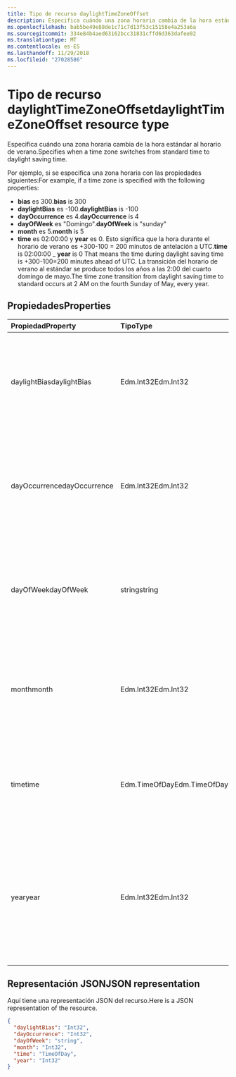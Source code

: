 ```yaml
---
title: Tipo de recurso daylightTimeZoneOffset
description: Especifica cuándo una zona horaria cambia de la hora estándar al horario de verano.
ms.openlocfilehash: bab5be49e88de1c71c7d13f53c15158e4a253a6a
ms.sourcegitcommit: 334e84b4aed63162bcc31831cffd6d363dafee02
ms.translationtype: MT
ms.contentlocale: es-ES
ms.lasthandoff: 11/29/2018
ms.locfileid: "27028586"
---
```

# <a name="daylighttimezoneoffset-resource-type"></a><span data-ttu-id="5a81c-103">Tipo de recurso daylightTimeZoneOffset</span><span class="sxs-lookup"><span data-stu-id="5a81c-103">daylightTimeZoneOffset resource type</span></span>

<span data-ttu-id="5a81c-104">Especifica cuándo una zona horaria cambia de la hora estándar al horario de verano.</span><span class="sxs-lookup"><span data-stu-id="5a81c-104">Specifies when a time zone switches from standard time to daylight saving time.</span></span>

<span data-ttu-id="5a81c-105">Por ejemplo, si se especifica una zona horaria con las propiedades siguientes:</span><span class="sxs-lookup"><span data-stu-id="5a81c-105">For example, if a time zone is specified with the following properties:</span></span>

- <span data-ttu-id="5a81c-106">**bias** es 300.</span><span class="sxs-lookup"><span data-stu-id="5a81c-106">**bias** is 300</span></span>
- <span data-ttu-id="5a81c-107">**daylightBias** es -100.</span><span class="sxs-lookup"><span data-stu-id="5a81c-107">**daylightBias** is -100</span></span>
- <span data-ttu-id="5a81c-108">**dayOccurrence** es 4.</span><span class="sxs-lookup"><span data-stu-id="5a81c-108">**dayOccurrence** is 4</span></span>
- <span data-ttu-id="5a81c-109">**dayOfWeek** es "Domingo".</span><span class="sxs-lookup"><span data-stu-id="5a81c-109">**dayOfWeek** is "sunday"</span></span>
- <span data-ttu-id="5a81c-110">**month** es 5.</span><span class="sxs-lookup"><span data-stu-id="5a81c-110">**month** is 5</span></span>
- <span data-ttu-id="5a81c-111">**time** es 02:00:00 y **year** es 0. Esto significa que la hora durante el horario de verano es +300-100 = 200 minutos de antelación a UTC.</span><span class="sxs-lookup"><span data-stu-id="5a81c-111">**time** is 02:00:00 _ **year** is 0 That means the time during daylight saving time is +300-100=200 minutes ahead of UTC.</span></span> <span data-ttu-id="5a81c-112">La transición del horario de verano al estándar se produce todos los años a las 2:00 del cuarto domingo de mayo.</span><span class="sxs-lookup"><span data-stu-id="5a81c-112">The time zone transition from daylight saving time to standard occurs at 2 AM on the fourth Sunday of May, every year.</span></span>


## <a name="properties"></a><span data-ttu-id="5a81c-113">Propiedades</span><span class="sxs-lookup"><span data-stu-id="5a81c-113">Properties</span></span>
| <span data-ttu-id="5a81c-114">Propiedad</span><span class="sxs-lookup"><span data-stu-id="5a81c-114">Property</span></span>     | <span data-ttu-id="5a81c-115">Tipo</span><span class="sxs-lookup"><span data-stu-id="5a81c-115">Type</span></span>   |<span data-ttu-id="5a81c-116">Descripción</span><span class="sxs-lookup"><span data-stu-id="5a81c-116">Description</span></span>|
|:---------------|:--------|:----------|
| <span data-ttu-id="5a81c-117">daylightBias</span><span class="sxs-lookup"><span data-stu-id="5a81c-117">daylightBias</span></span> | <span data-ttu-id="5a81c-118">Edm.Int32</span><span class="sxs-lookup"><span data-stu-id="5a81c-118">Edm.Int32</span></span> | <span data-ttu-id="5a81c-119">Diferencia horaria con respecto a la hora universal coordinada (UTC) durante el horario de verano.</span><span class="sxs-lookup"><span data-stu-id="5a81c-119">The time offset from Coordinated Universal Time (UTC) for daylight saving time.</span></span> <span data-ttu-id="5a81c-120">Este valor está en minutos.</span><span class="sxs-lookup"><span data-stu-id="5a81c-120">This value is in minutes.</span></span>  |
| <span data-ttu-id="5a81c-121">dayOccurrence</span><span class="sxs-lookup"><span data-stu-id="5a81c-121">dayOccurrence</span></span> | <span data-ttu-id="5a81c-122">Edm.Int32</span><span class="sxs-lookup"><span data-stu-id="5a81c-122">Edm.Int32</span></span> | <span data-ttu-id="5a81c-123">Representa la enésima repetición del día de la semana en que se produce la transición de la hora estándar al horario de verano.</span><span class="sxs-lookup"><span data-stu-id="5a81c-123">Represents the nth occurrence of the day of week that the transition from standard time to daylight saving time occurs.</span></span> |
| <span data-ttu-id="5a81c-124">dayOfWeek</span><span class="sxs-lookup"><span data-stu-id="5a81c-124">dayOfWeek</span></span> | <span data-ttu-id="5a81c-125">string</span><span class="sxs-lookup"><span data-stu-id="5a81c-125">string</span></span> | <span data-ttu-id="5a81c-126">Representa el día de la semana en el que se produce la transición de la hora estándar al horario de verano.</span><span class="sxs-lookup"><span data-stu-id="5a81c-126">Represents the day of the week when the transition from standard time to daylight saving time occurs.</span></span> |
| <span data-ttu-id="5a81c-127">month</span><span class="sxs-lookup"><span data-stu-id="5a81c-127">month</span></span> | <span data-ttu-id="5a81c-128">Edm.Int32</span><span class="sxs-lookup"><span data-stu-id="5a81c-128">Edm.Int32</span></span> | <span data-ttu-id="5a81c-129">Representa el mes del año en el que se produce la transición de la hora estándar al horario de verano.</span><span class="sxs-lookup"><span data-stu-id="5a81c-129">Represents the month of the year when the transition from standard time to daylight saving time occurs.</span></span> |
| <span data-ttu-id="5a81c-130">time</span><span class="sxs-lookup"><span data-stu-id="5a81c-130">time</span></span> | <span data-ttu-id="5a81c-131">Edm.TimeOfDay</span><span class="sxs-lookup"><span data-stu-id="5a81c-131">Edm.TimeOfDay</span></span> | <span data-ttu-id="5a81c-132">Representa la hora del día en la que se produce la transición de la hora estándar al horario de verano.</span><span class="sxs-lookup"><span data-stu-id="5a81c-132">Represents the time of day when the transition from standard time to daylight saving time occurs.</span></span> |
| <span data-ttu-id="5a81c-133">year</span><span class="sxs-lookup"><span data-stu-id="5a81c-133">year</span></span> | <span data-ttu-id="5a81c-134">Edm.Int32</span><span class="sxs-lookup"><span data-stu-id="5a81c-134">Edm.Int32</span></span> | <span data-ttu-id="5a81c-135">Representa la frecuencia en términos de años con que se produce el cambio de la hora estándar al horario de verano.</span><span class="sxs-lookup"><span data-stu-id="5a81c-135">Represents how frequently in terms of years the change from standard time to daylight saving time occurs.</span></span> <span data-ttu-id="5a81c-136">Por ejemplo, un valor 0 significa todos los años.</span><span class="sxs-lookup"><span data-stu-id="5a81c-136">For example, a value of 0 means every year.</span></span>|


## <a name="json-representation"></a><span data-ttu-id="5a81c-137">Representación JSON</span><span class="sxs-lookup"><span data-stu-id="5a81c-137">JSON representation</span></span>

<span data-ttu-id="5a81c-138">Aquí tiene una representación JSON del recurso.</span><span class="sxs-lookup"><span data-stu-id="5a81c-138">Here is a JSON representation of the resource.</span></span>

<!-- {
  "blockType": "resource",
  "optionalProperties": [

  ],
  "baseType": "microsoft.graph.standardTimeZoneOffset",
  "@odata.type": "microsoft.graph.daylightTimeZoneOffset"
}-->

```json
{
  "daylightBias": "Int32",
  "dayOccurrence": "Int32",
  "dayOfWeek": "string",
  "month": "Int32",
  "time": "TimeOfDay",
  "year": "Int32"
}

```

<!-- uuid: 8fcb5dbc-d5aa-4681-8e31-b001d5168d79
2015-10-25 14:57:30 UTC -->
<!-- {
  "type": "#page.annotation",
  "description": "daylightTimeZoneOffset resource",
  "keywords": "",
  "section": "documentation",
  "tocPath": ""
}-->